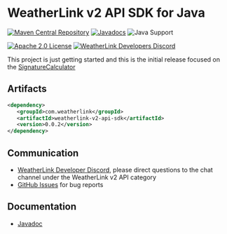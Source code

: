 # WeatherLink v2 API SDK for Java

[![Maven Central Repository](https://img.shields.io/maven-central/v/com.weatherlink/weatherlink-v2-api-sdk?color=blue&label=maven%20central&style=flat-square)](https://mvnrepository.com/artifact/com.weatherlink/weatherlink-v2-api-sdk)
[![Javadocs](https://www.javadoc.io/badge/com.weatherlink/weatherlink-v2-api-sdk.svg?color=blue&style=flat-square)](https://www.javadoc.io/doc/com.weatherlink/weatherlink-v2-api-sdk)
![Java Support](https://img.shields.io/badge/java-8%2B-blue?color=blue&style=flat-square)

[![Apache 2.0 License](https://img.shields.io/github/license/weatherlink/weatherlink-v2-api-sdk-java?color=blue&style=flat-square)](https://tldrlegal.com/license/apache-license-2.0-(apache-2.0))
[![WeatherLink Developers Discord](https://img.shields.io/discord/882722161641554021?color=blue&label=chat&style=flat-square)](https://weatherlink.github.io/discord)

This project is just getting started and this is the initial release focused on the [SignatureCalculator](https://github.com/weatherlink/weatherlink-v2-api-sdk-java/blob/main/src/main/java/com/weatherlink/api/v2/signature/SignatureCalculator.java)

## Artifacts

```xml
<dependency>
   <groupId>com.weatherlink</groupId>
   <artifactId>weatherlink-v2-api-sdk</artifactId>
   <version>0.0.2</version>
</dependency>
```

## Communication

* [WeatherLink Developer Discord](https://weatherlink.github.io/discord), please direct questions to the chat channel under the WeatherLink v2 API category
* [GitHub Issues](https://github.com/weatherlink/weatherlink-v2-api-sdk-java/issues) for bug reports

## Documentation

* [Javadoc](https://www.javadoc.io/doc/com.weatherlink/weatherlink-v2-api-sdk)
